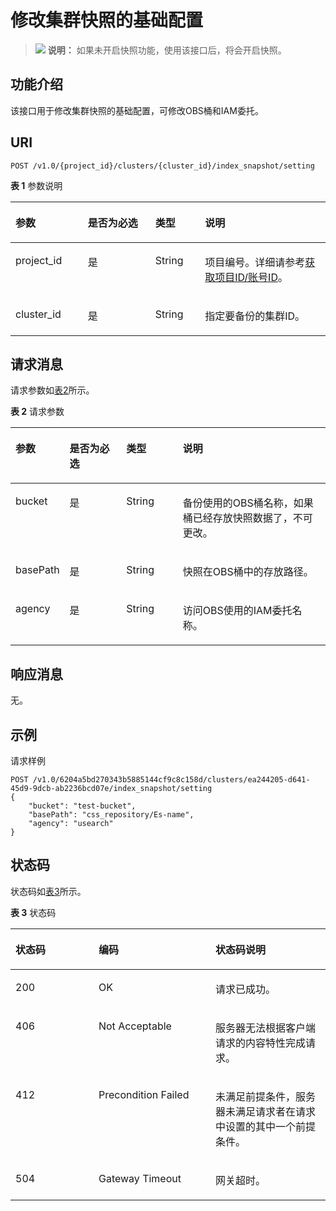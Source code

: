 # 修改集群快照的基础配置<a name="css_03_0030"></a>

>![](public_sys-resources/icon-note.gif) **说明：** 
>如果未开启快照功能，使用该接口后，将会开启快照。

## 功能介绍<a name="section874853215915"></a>

该接口用于修改集群快照的基础配置，可修改OBS桶和IAM委托。

## URI<a name="section8763193210910"></a>

```
POST /v1.0/{project_id}/clusters/{cluster_id}/index_snapshot/setting
```

**表 1**  参数说明

<a name="table57631032695"></a>
<table><thead align="left"><tr id="row4445336913"><th class="cellrowborder" valign="top" width="22.96%" id="mcps1.2.5.1.1"><p id="p54417338910"><a name="p54417338910"></a><a name="p54417338910"></a>参数</p>
</th>
<th class="cellrowborder" valign="top" width="21.42%" id="mcps1.2.5.1.2"><p id="p1644733693"><a name="p1644733693"></a><a name="p1644733693"></a>是否为必选</p>
</th>
<th class="cellrowborder" valign="top" width="15.770000000000001%" id="mcps1.2.5.1.3"><p id="p11441233696"><a name="p11441233696"></a><a name="p11441233696"></a>类型</p>
</th>
<th class="cellrowborder" valign="top" width="39.85%" id="mcps1.2.5.1.4"><p id="p124403319916"><a name="p124403319916"></a><a name="p124403319916"></a>说明</p>
</th>
</tr>
</thead>
<tbody><tr id="row94414331098"><td class="cellrowborder" valign="top" width="22.96%" headers="mcps1.2.5.1.1 "><p id="p0441331398"><a name="p0441331398"></a><a name="p0441331398"></a>project_id</p>
</td>
<td class="cellrowborder" valign="top" width="21.42%" headers="mcps1.2.5.1.2 "><p id="p9444331997"><a name="p9444331997"></a><a name="p9444331997"></a>是</p>
</td>
<td class="cellrowborder" valign="top" width="15.770000000000001%" headers="mcps1.2.5.1.3 "><p id="p144412334919"><a name="p144412334919"></a><a name="p144412334919"></a>String</p>
</td>
<td class="cellrowborder" valign="top" width="39.85%" headers="mcps1.2.5.1.4 "><p id="p18449331896"><a name="p18449331896"></a><a name="p18449331896"></a>项目编号。详细请参考<a href="获取项目ID-账号ID.md">获取项目ID/账号ID</a>。</p>
</td>
</tr>
<tr id="row14453320917"><td class="cellrowborder" valign="top" width="22.96%" headers="mcps1.2.5.1.1 "><p id="p2044193314920"><a name="p2044193314920"></a><a name="p2044193314920"></a>cluster_id</p>
</td>
<td class="cellrowborder" valign="top" width="21.42%" headers="mcps1.2.5.1.2 "><p id="p24410331398"><a name="p24410331398"></a><a name="p24410331398"></a>是</p>
</td>
<td class="cellrowborder" valign="top" width="15.770000000000001%" headers="mcps1.2.5.1.3 "><p id="p844133316918"><a name="p844133316918"></a><a name="p844133316918"></a>String</p>
</td>
<td class="cellrowborder" valign="top" width="39.85%" headers="mcps1.2.5.1.4 "><p id="p13441833493"><a name="p13441833493"></a><a name="p13441833493"></a>指定要备份的集群ID。</p>
</td>
</tr>
</tbody>
</table>

## 请求消息<a name="section1477913211910"></a>

请求参数如[表2](#table82481020121413)所示。

**表 2**  请求参数

<a name="table82481020121413"></a>
<table><thead align="left"><tr id="row18248112010149"><th class="cellrowborder" valign="top" width="17%" id="mcps1.2.5.1.1"><p id="p10441033494"><a name="p10441033494"></a><a name="p10441033494"></a>参数</p>
</th>
<th class="cellrowborder" valign="top" width="18%" id="mcps1.2.5.1.2"><p id="p74493316910"><a name="p74493316910"></a><a name="p74493316910"></a>是否为必选</p>
</th>
<th class="cellrowborder" valign="top" width="18%" id="mcps1.2.5.1.3"><p id="p1044533896"><a name="p1044533896"></a><a name="p1044533896"></a>类型</p>
</th>
<th class="cellrowborder" valign="top" width="47%" id="mcps1.2.5.1.4"><p id="p154413335917"><a name="p154413335917"></a><a name="p154413335917"></a>说明</p>
</th>
</tr>
</thead>
<tbody><tr id="row18248182013148"><td class="cellrowborder" valign="top" width="17%" headers="mcps1.2.5.1.1 "><p id="p837215054813"><a name="p837215054813"></a><a name="p837215054813"></a>bucket</p>
</td>
<td class="cellrowborder" valign="top" width="18%" headers="mcps1.2.5.1.2 "><p id="p4441233891"><a name="p4441233891"></a><a name="p4441233891"></a>是</p>
</td>
<td class="cellrowborder" valign="top" width="18%" headers="mcps1.2.5.1.3 "><p id="p186181046114912"><a name="p186181046114912"></a><a name="p186181046114912"></a>String</p>
</td>
<td class="cellrowborder" valign="top" width="47%" headers="mcps1.2.5.1.4 "><p id="p9448924192218"><a name="p9448924192218"></a><a name="p9448924192218"></a>备份使用的OBS桶名称，如果桶已经存放快照数据了，不可更改。</p>
</td>
</tr>
<tr id="row973213447485"><td class="cellrowborder" valign="top" width="17%" headers="mcps1.2.5.1.1 "><p id="p1973364414814"><a name="p1973364414814"></a><a name="p1973364414814"></a>basePath</p>
</td>
<td class="cellrowborder" valign="top" width="18%" headers="mcps1.2.5.1.2 "><p id="p1273354413481"><a name="p1273354413481"></a><a name="p1273354413481"></a>是</p>
</td>
<td class="cellrowborder" valign="top" width="18%" headers="mcps1.2.5.1.3 "><p id="p1673316448484"><a name="p1673316448484"></a><a name="p1673316448484"></a>String</p>
</td>
<td class="cellrowborder" valign="top" width="47%" headers="mcps1.2.5.1.4 "><p id="p1773364418486"><a name="p1773364418486"></a><a name="p1773364418486"></a>快照在OBS桶中的存放路径。</p>
</td>
</tr>
<tr id="row243315404483"><td class="cellrowborder" valign="top" width="17%" headers="mcps1.2.5.1.1 "><p id="p1343434015485"><a name="p1343434015485"></a><a name="p1343434015485"></a>agency</p>
</td>
<td class="cellrowborder" valign="top" width="18%" headers="mcps1.2.5.1.2 "><p id="p443424054812"><a name="p443424054812"></a><a name="p443424054812"></a>是</p>
</td>
<td class="cellrowborder" valign="top" width="18%" headers="mcps1.2.5.1.3 "><p id="p1543414094815"><a name="p1543414094815"></a><a name="p1543414094815"></a>String</p>
</td>
<td class="cellrowborder" valign="top" width="47%" headers="mcps1.2.5.1.4 "><p id="p194341340174817"><a name="p194341340174817"></a><a name="p194341340174817"></a>访问OBS使用的IAM委托名称。</p>
</td>
</tr>
</tbody>
</table>

## 响应消息<a name="section19810103220915"></a>

无。

## 示例<a name="section1468819386395"></a>

请求样例

```
POST /v1.0/6204a5bd270343b5885144cf9c8c158d/clusters/ea244205-d641-45d9-9dcb-ab2236bcd07e/index_snapshot/setting
{
    "bucket": "test-bucket",
    "basePath": "css_repository/Es-name",
    "agency": "usearch"
}
```

## 状态码<a name="section87962546391"></a>

状态码如[表3](#table209491933101317)所示。

**表 3**  状态码

<a name="table209491933101317"></a>
<table><thead align="left"><tr id="row194918333132"><th class="cellrowborder" valign="top" width="26.38263826382638%" id="mcps1.2.4.1.1"><p id="p6531343171310"><a name="p6531343171310"></a><a name="p6531343171310"></a>状态码</p>
</th>
<th class="cellrowborder" valign="top" width="37.11371137113711%" id="mcps1.2.4.1.2"><p id="p16534124318132"><a name="p16534124318132"></a><a name="p16534124318132"></a>编码</p>
</th>
<th class="cellrowborder" valign="top" width="36.5036503650365%" id="mcps1.2.4.1.3"><p id="p1453710437131"><a name="p1453710437131"></a><a name="p1453710437131"></a>状态码说明</p>
</th>
</tr>
</thead>
<tbody><tr id="row09491533111315"><td class="cellrowborder" valign="top" width="26.38263826382638%" headers="mcps1.2.4.1.1 "><p id="p1656994351310"><a name="p1656994351310"></a><a name="p1656994351310"></a>200</p>
</td>
<td class="cellrowborder" valign="top" width="37.11371137113711%" headers="mcps1.2.4.1.2 "><p id="p134136431055"><a name="p134136431055"></a><a name="p134136431055"></a>OK</p>
</td>
<td class="cellrowborder" valign="top" width="36.5036503650365%" headers="mcps1.2.4.1.3 "><p id="p134136431458"><a name="p134136431458"></a><a name="p134136431458"></a>请求已成功。</p>
</td>
</tr>
<tr id="row1184954102013"><td class="cellrowborder" valign="top" width="26.38263826382638%" headers="mcps1.2.4.1.1 "><p id="p111841154132019"><a name="p111841154132019"></a><a name="p111841154132019"></a>406</p>
</td>
<td class="cellrowborder" valign="top" width="37.11371137113711%" headers="mcps1.2.4.1.2 "><p id="zh-cn_topic_0122640420_p19980869"><a name="zh-cn_topic_0122640420_p19980869"></a><a name="zh-cn_topic_0122640420_p19980869"></a>Not Acceptable</p>
</td>
<td class="cellrowborder" valign="top" width="36.5036503650365%" headers="mcps1.2.4.1.3 "><p id="zh-cn_topic_0122640420_p7837682"><a name="zh-cn_topic_0122640420_p7837682"></a><a name="zh-cn_topic_0122640420_p7837682"></a>服务器无法根据客户端请求的内容特性完成请求。</p>
</td>
</tr>
<tr id="row7968201612229"><td class="cellrowborder" valign="top" width="26.38263826382638%" headers="mcps1.2.4.1.1 "><p id="p496891614227"><a name="p496891614227"></a><a name="p496891614227"></a>412</p>
</td>
<td class="cellrowborder" valign="top" width="37.11371137113711%" headers="mcps1.2.4.1.2 "><p id="zh-cn_topic_0122640420_p21784659"><a name="zh-cn_topic_0122640420_p21784659"></a><a name="zh-cn_topic_0122640420_p21784659"></a>Precondition Failed</p>
</td>
<td class="cellrowborder" valign="top" width="36.5036503650365%" headers="mcps1.2.4.1.3 "><p id="zh-cn_topic_0122640420_p19726930"><a name="zh-cn_topic_0122640420_p19726930"></a><a name="zh-cn_topic_0122640420_p19726930"></a>未满足前提条件，服务器未满足请求者在请求中设置的其中一个前提条件。</p>
</td>
</tr>
<tr id="row442289174116"><td class="cellrowborder" valign="top" width="26.38263826382638%" headers="mcps1.2.4.1.1 "><p id="p242417954112"><a name="p242417954112"></a><a name="p242417954112"></a>504</p>
</td>
<td class="cellrowborder" valign="top" width="37.11371137113711%" headers="mcps1.2.4.1.2 "><p id="p1842419154117"><a name="p1842419154117"></a><a name="p1842419154117"></a>Gateway Timeout</p>
</td>
<td class="cellrowborder" valign="top" width="36.5036503650365%" headers="mcps1.2.4.1.3 "><p id="p104244912411"><a name="p104244912411"></a><a name="p104244912411"></a>网关超时。</p>
</td>
</tr>
</tbody>
</table>

